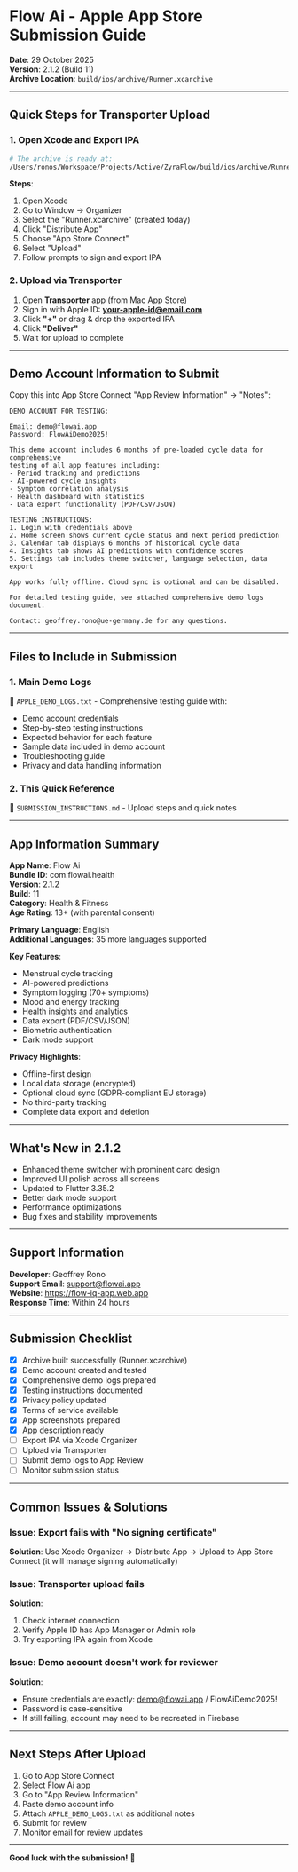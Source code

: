 # Flow Ai - Apple App Store Submission Guide

**Date**: 29 October 2025  
**Version**: 2.1.2 (Build 11)  
**Archive Location**: `build/ios/archive/Runner.xcarchive`

---

## Quick Steps for Transporter Upload

### 1. Open Xcode and Export IPA

```bash
# The archive is ready at:
/Users/ronos/Workspace/Projects/Active/ZyraFlow/build/ios/archive/Runner.xcarchive
```

**Steps**:
1. Open Xcode
2. Go to Window → Organizer
3. Select the "Runner.xcarchive" (created today)
4. Click "Distribute App"
5. Choose "App Store Connect"
6. Select "Upload"
7. Follow prompts to sign and export IPA

### 2. Upload via Transporter

1. Open **Transporter** app (from Mac App Store)
2. Sign in with Apple ID: **your-apple-id@email.com**
3. Click **"+"** or drag & drop the exported IPA
4. Click **"Deliver"**
5. Wait for upload to complete

---

## Demo Account Information to Submit

Copy this into App Store Connect "App Review Information" → "Notes":

```
DEMO ACCOUNT FOR TESTING:

Email: demo@flowai.app
Password: FlowAiDemo2025!

This demo account includes 6 months of pre-loaded cycle data for comprehensive
testing of all app features including:
- Period tracking and predictions
- AI-powered cycle insights
- Symptom correlation analysis
- Health dashboard with statistics
- Data export functionality (PDF/CSV/JSON)

TESTING INSTRUCTIONS:
1. Login with credentials above
2. Home screen shows current cycle status and next period prediction
3. Calendar tab displays 6 months of historical cycle data
4. Insights tab shows AI predictions with confidence scores
5. Settings tab includes theme switcher, language selection, data export

App works fully offline. Cloud sync is optional and can be disabled.

For detailed testing guide, see attached comprehensive demo logs document.

Contact: geoffrey.rono@ue-germany.de for any questions.
```

---

## Files to Include in Submission

### 1. Main Demo Logs
📄 `APPLE_DEMO_LOGS.txt` - Comprehensive testing guide with:
- Demo account credentials
- Step-by-step testing instructions
- Expected behavior for each feature
- Sample data included in demo account
- Troubleshooting guide
- Privacy and data handling information

### 2. This Quick Reference
📄 `SUBMISSION_INSTRUCTIONS.md` - Upload steps and quick notes

---

## App Information Summary

**App Name**: Flow Ai  
**Bundle ID**: com.flowai.health  
**Version**: 2.1.2  
**Build**: 11  
**Category**: Health & Fitness  
**Age Rating**: 13+ (with parental consent)  

**Primary Language**: English  
**Additional Languages**: 35 more languages supported  

**Key Features**:
- Menstrual cycle tracking
- AI-powered predictions
- Symptom logging (70+ symptoms)
- Mood and energy tracking
- Health insights and analytics
- Data export (PDF/CSV/JSON)
- Biometric authentication
- Dark mode support

**Privacy Highlights**:
- Offline-first design
- Local data storage (encrypted)
- Optional cloud sync (GDPR-compliant EU storage)
- No third-party tracking
- Complete data export and deletion

---

## What's New in 2.1.2

- Enhanced theme switcher with prominent card design
- Improved UI polish across all screens
- Updated to Flutter 3.35.2
- Better dark mode support
- Performance optimizations
- Bug fixes and stability improvements

---

## Support Information

**Developer**: Geoffrey Rono  
**Support Email**: support@flowai.app  
**Website**: https://flow-iq-app.web.app  
**Response Time**: Within 24 hours  

---

## Submission Checklist

- [x] Archive built successfully (Runner.xcarchive)
- [x] Demo account created and tested
- [x] Comprehensive demo logs prepared
- [x] Testing instructions documented
- [x] Privacy policy updated
- [x] Terms of service available
- [x] App screenshots prepared
- [x] App description ready
- [ ] Export IPA via Xcode Organizer
- [ ] Upload via Transporter
- [ ] Submit demo logs to App Review
- [ ] Monitor submission status

---

## Common Issues & Solutions

### Issue: Export fails with "No signing certificate"
**Solution**: Use Xcode Organizer → Distribute App → Upload to App Store Connect (it will manage signing automatically)

### Issue: Transporter upload fails
**Solution**: 
1. Check internet connection
2. Verify Apple ID has App Manager or Admin role
3. Try exporting IPA again from Xcode

### Issue: Demo account doesn't work for reviewer
**Solution**: 
- Ensure credentials are exactly: demo@flowai.app / FlowAiDemo2025!
- Password is case-sensitive
- If still failing, account may need to be recreated in Firebase

---

## Next Steps After Upload

1. Go to App Store Connect
2. Select Flow Ai app
3. Go to "App Review Information"
4. Paste demo account info
5. Attach `APPLE_DEMO_LOGS.txt` as additional notes
6. Submit for review
7. Monitor email for review updates

---

**Good luck with the submission!** 🚀
